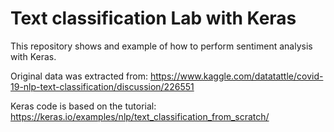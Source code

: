 # Text classification Lab with Keras

This repository shows and example of how to perform sentiment analysis with Keras.

Original data was extracted from: https://www.kaggle.com/datatattle/covid-19-nlp-text-classification/discussion/226551

Keras code is based on the tutorial: https://keras.io/examples/nlp/text_classification_from_scratch/
